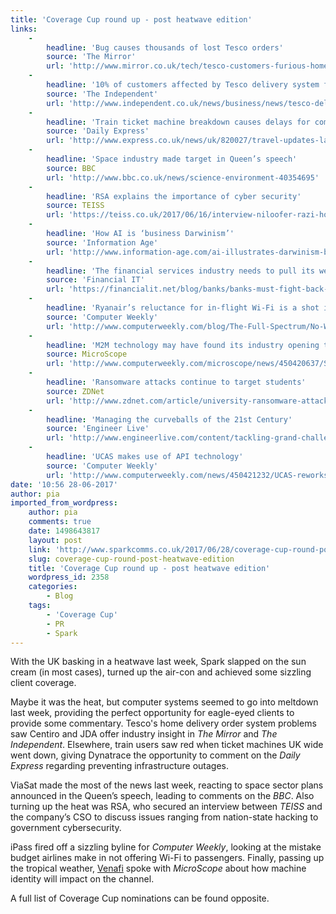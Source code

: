 ```yaml
---
title: 'Coverage Cup round up - post heatwave edition'
links:
    -
        headline: 'Bug causes thousands of lost Tesco orders'
        source: 'The Mirror'
        url: 'http://www.mirror.co.uk/tech/tesco-customers-furious-home-deliveries-10653087'
    -
        headline: '10% of customers affected by Tesco delivery system failure'
        source: 'The Independent'
        url: 'http://www.independent.co.uk/news/business/news/tesco-deliveries-cancelled-home-orders-complete-system-failure-latest-updates-a7799246.html'
    -
        headline: 'Train ticket machine breakdown causes delays for commuters'
        source: 'Daily Express'
        url: 'http://www.express.co.uk/news/uk/820027/travel-updates-latest-rail-ticket-machines-broken-delays'
    -
        headline: 'Space industry made target in Queen’s speech'
        source: BBC
        url: 'http://www.bbc.co.uk/news/science-environment-40354695'
    -
        headline: 'RSA explains the importance of cyber security'
        source: TEISS
        url: 'https://teiss.co.uk/2017/06/16/interview-niloofer-razi-howe-rsa/'
    -
        headline: 'How AI is ‘business Darwinism’'
        source: 'Information Age'
        url: 'http://www.information-age.com/ai-illustrates-darwinism-business-level-123466646/'
    -
        headline: 'The financial services industry needs to pull its weight in Digital Wallet innovation'
        source: 'Financial IT'
        url: 'https://financialit.net/blog/banks/banks-must-fight-back-digital-wallet-race'
    -
        headline: 'Ryanair’s reluctance for in-flight Wi-Fi is a shot in the foot'
        source: 'Computer Weekly'
        url: 'http://www.computerweekly.com/blog/The-Full-Spectrum/No-Wi-Fi-on-board-Ryanair-is-making-a-costly-mistake'
    -
        headline: 'M2M technology may have found its industry opening through security'
        source: MicroScope
        url: 'http://www.computerweekly.com/microscope/news/450420637/Security-angle-could-open-up-M2M-sales'
    -
        headline: 'Ransomware attacks continue to target students'
        source: ZDNet
        url: 'http://www.zdnet.com/article/university-ransomware-attacks-services-remain-disrupted-warnings-over-further-attacks/'
    -
        headline: 'Managing the curveballs of the 21st Century'
        source: 'Engineer Live'
        url: 'http://www.engineerlive.com/content/tackling-grand-challenges-21st-century'
    -
        headline: 'UCAS makes use of API technology'
        source: 'Computer Weekly'
        url: 'http://www.computerweekly.com/news/450421232/UCAS-reworks-university-admissions-access-with-API'
date: '10:56 28-06-2017'
author: pia
imported_from_wordpress:
    author: pia
    comments: true
    date: 1498643817
    layout: post
    link: 'http://www.sparkcomms.co.uk/2017/06/28/coverage-cup-round-post-heatwave-edition/'
    slug: coverage-cup-round-post-heatwave-edition
    title: 'Coverage Cup round up - post heatwave edition'
    wordpress_id: 2358
    categories:
        - Blog
    tags:
        - 'Coverage Cup'
        - PR
        - Spark
---
```


With the UK basking in a heatwave last week, Spark slapped on the sun cream (in most cases), turned up the air-con and achieved some sizzling client coverage.

Maybe it was the heat, but computer systems seemed to go into meltdown last week, providing the perfect opportunity for eagle-eyed clients to provide some commentary. Tesco's home delivery order system problems saw Centiro and JDA offer industry insight in _The Mirror_ and _The Independent_. Elsewhere, train users saw red when ticket machines UK wide went down, giving Dynatrace the opportunity to comment on the _Daily Express_ regarding preventing infrastructure outages.

ViaSat made the most of the news last week, reacting to space sector plans announced in the Queen’s speech, leading to comments on the _BBC_. Also turning up the heat was RSA, who secured an interview between _TEISS_ and the company’s CSO to discuss issues ranging from nation-state hacking to government cybersecurity.

iPass fired off a sizzling byline for _Computer Weekly_, looking at the mistake budget airlines make in not offering Wi-Fi to passengers. Finally, passing up the tropical weather, [Venafi](http://www.venafi.com) spoke with _MicroScope_ about how machine identity will impact on the channel.

A full list of Coverage Cup nominations can be found opposite.

